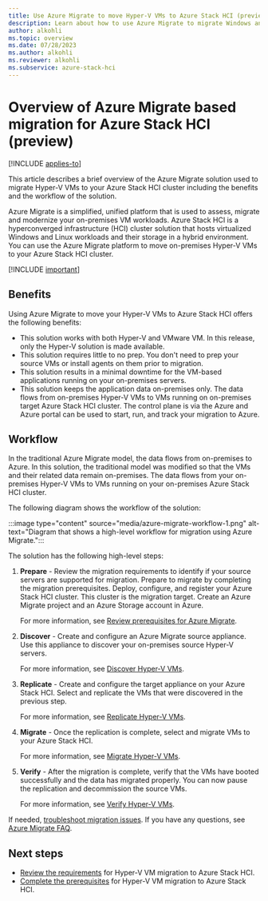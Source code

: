 ```yaml
---
title: Use Azure Migrate to move Hyper-V VMs to Azure Stack HCI (preview)
description: Learn about how to use Azure Migrate to migrate Windows and Linux VMs to your Azure Stack HCI cluster (preview).
author: alkohli
ms.topic: overview
ms.date: 07/28/2023
ms.author: alkohli
ms.reviewer: alkohli
ms.subservice: azure-stack-hci
---
```


# Overview of Azure Migrate based migration for Azure Stack HCI (preview)

[!INCLUDE [applies-to](../../includes/hci-applies-to-23h2.md)]

This article describes a brief overview of the Azure Migrate solution used to migrate Hyper-V VMs to your Azure Stack HCI cluster including the benefits and the workflow of the solution.

Azure Migrate is a simplified, unified platform that is used to assess, migrate and modernize your on-premises VM workloads. Azure Stack HCI is a hyperconverged infrastructure (HCI) cluster solution that hosts virtualized Windows and Linux workloads and their storage in a hybrid environment. You can use the Azure Migrate platform to move on-premises Hyper-V VMs to your Azure Stack HCI cluster.

[!INCLUDE [important](../../includes/hci-preview.md)]

## Benefits

Using Azure Migrate to move your Hyper-V VMs to Azure Stack HCI offers the following benefits:

- This solution works with both Hyper-V and VMware VM. In this release, only the Hyper-V solution is made available.
- This solution requires little to no prep. You don't need to prep your source VMs or install agents on them prior to migration.
- This solution results in a minimal downtime for the VM-based applications running on your on-premises servers.
- This solution keeps the application data on-premises only. The data flows from on-premises Hyper-V VMs to VMs running on on-premises target Azure Stack HCI cluster. The control plane is via the Azure and Azure portal can be used to start, run, and track your migration to Azure.


## Workflow

In the traditional Azure Migrate model, the data flows from on-premises to Azure. In this solution, the traditional model was modified so that the VMs and their related data remain on-premises. The data flows from your on-premises Hyper-V VMs to VMs running on your on-premises Azure Stack HCI cluster. 

The following diagram shows the workflow of the solution:

:::image type="content" source="media/azure-migrate-workflow-1.png" alt-text="Diagram that shows a high-level workflow for migration using Azure Migrate.":::

The solution has the following high-level steps:

1. **Prepare** - Review the migration requirements to identify if your source servers are supported for migration. Prepare to migrate by completing the migration prerequisites. Deploy, configure, and register your Azure Stack HCI cluster. This cluster is the migration target. Create an Azure Migrate project and an Azure Storage account in Azure.

    For more information, see [Review prerequisites for Azure Migrate](../index.yml).

1. **Discover** - Create and configure an Azure Migrate source appliance. Use this appliance to discover your on-premises source Hyper-V servers.

    For more information, see [Discover Hyper-V VMs](../index.yml).

1. **Replicate** - Create and configure the target appliance on your Azure Stack HCI. Select and replicate the VMs that were discovered in the previous step.

    For more information, see [Replicate Hyper-V VMs](../index.yml).

1. **Migrate** - Once the replication is complete, select and migrate VMs to your Azure Stack HCI.

    For more information, see [Migrate Hyper-V VMs](./migrate-azure-migrate.md#migrate-vms).

1. **Verify** - After the migration is complete, verify that the VMs have booted successfully and the data has migrated properly. You can now pause the replication and decommission the source VMs.

    For more information, see [Verify Hyper-V VMs](./migrate-azure-migrate.md#verify-migration).

If needed, [troubleshoot migration issues](../index.yml). If you have any questions, see [Azure Migrate FAQ](./migrate-faq.yml).

## Next steps

- [Review the requirements](../index.yml) for Hyper-V VM migration to Azure Stack HCI.
- [Complete the prerequisites](../index.yml) for Hyper-V VM migration to Azure Stack HCI.

